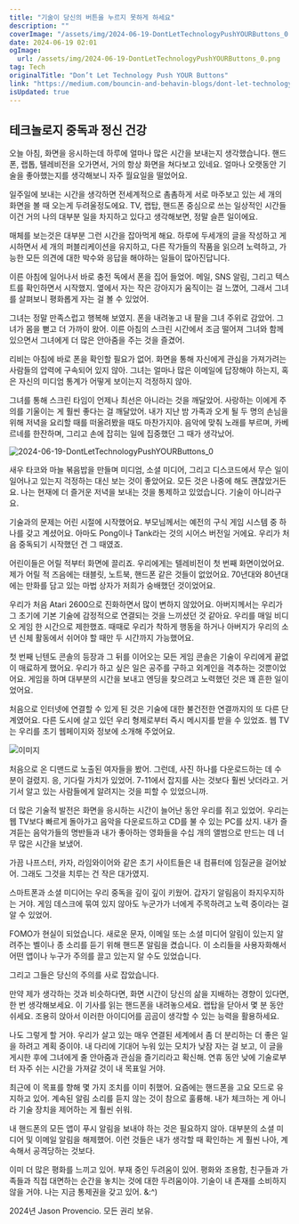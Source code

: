 ```yaml
---
title: "기술이 당신의 버튼을 누르지 못하게 하세요"
description: ""
coverImage: "/assets/img/2024-06-19-DontLetTechnologyPushYOURButtons_0.png"
date: 2024-06-19 02:01
ogImage:
  url: /assets/img/2024-06-19-DontLetTechnologyPushYOURButtons_0.png
tag: Tech
originalTitle: "Don’t Let Technology Push YOUR Buttons"
link: "https://medium.com/bouncin-and-behavin-blogs/dont-let-technology-push-your-buttons-1c1f325e985c"
isUpdated: true
---
```


## 테크놀로지 중독과 정신 건강

오늘 아침, 화면을 응시하는데 하루에 얼마나 많은 시간을 보내는지 생각했습니다. 핸드폰, 랩톱, 텔레비전을 오가면서, 거의 항상 화면을 쳐다보고 있네요. 얼마나 오랫동안 기술을 좋아했는지를 생각해보니 자주 월요일을 떨었어요.

일주일에 보내는 시간을 생각하면 전세계적으로 촘촘하게 서로 마주보고 있는 세 개의 화면을 볼 때 오는게 두려울정도에요. TV, 랩탑, 핸드폰 중심으로 쓰는 일상적인 시간들 이건 거의 나의 대부분 일을 차지하고 있다고 생각해보면, 정말 슬픈 일이에요.

매체를 보는것은 대부분 그런 시간을 잡아먹게 해요. 하루에 두세개의 글을 작성하고 게시하면서 세 개의 퍼블리케이션을 유지하고, 다른 작가들의 작품을 읽으려 노력하고, 가능한 모든 의견에 대한 박수와 응답을 해야하는 일들이 많아진답니다.

<!-- cozy-coder - 수평 -->

<ins class="adsbygoogle"
     style="display:block"
     data-ad-client="ca-pub-4877378276818686"
     data-ad-slot="1107185301"
     data-ad-format="auto"
     data-full-width-responsive="true"></ins>

<script>
     (adsbygoogle = window.adsbygoogle || []).push({});
</script>

이른 아침에 일어나서 바로 충전 독에서 폰을 집어 들었어. 메일, SNS 알림, 그리고 텍스트를 확인하면서 시작했지. 옆에서 자는 작은 강아지가 움직이는 걸 느꼈어, 그래서 그녀를 살펴보니 평화롭게 자는 걸 볼 수 있었어.

그녀는 정말 만족스럽고 행복해 보였지. 폰을 내려놓고 내 팔을 그녀 주위로 감았어. 그녀가 몸을 뻗고 더 가까이 왔어. 이른 아침의 스크린 시간에서 조금 떨어져 그녀와 함께 있으면서 그녀에게 더 많은 안아줌을 주는 것을 즐겼어.

리비는 아침에 바로 폰을 확인할 필요가 없어. 화면을 통해 자신에게 관심을 가져가려는 사람들의 압력에 구속되어 있지 않아. 그녀는 얼마나 많은 이메일에 답장해야 하는지, 혹은 자신의 미디엄 통계가 어떻게 보이는지 걱정하지 않아.

그녀를 통해 스크린 타임이 언제나 최선은 아니라는 것을 깨달았어. 사랑하는 이에게 주의를 기울이는 게 훨씬 좋다는 걸 깨달았어. 내가 지난 밤 가족과 오게 될 두 명의 손님을 위해 저녁을 요리할 때를 떠올려봤을 때도 마찬가지야. 음악에 맞춰 노래를 부르며, 카베르네를 한잔하며, 그리고 손에 잡히는 일에 집중했던 그 때가 생각났어.

<!-- cozy-coder - 수평 -->

<ins class="adsbygoogle"
     style="display:block"
     data-ad-client="ca-pub-4877378276818686"
     data-ad-slot="1107185301"
     data-ad-format="auto"
     data-full-width-responsive="true"></ins>

<script>
     (adsbygoogle = window.adsbygoogle || []).push({});
</script>

![2024-06-19-DontLetTechnologyPushYOURButtons_0](/assets/img/2024-06-19-DontLetTechnologyPushYOURButtons_0.png)

새우 타코와 마늘 볶음밥을 만들며 미디엄, 소셜 미디어, 그리고 디스코드에서 무슨 일이 일어나고 있는지 걱정하는 대신 보는 것이 좋았어요. 모든 것은 나중에 해도 괜찮았거든요. 나는 현재에 더 즐거운 저녁을 보내는 것을 통제하고 있었습니다. 기술이 아니라구요.

기술과의 문제는 어린 시절에 시작했어요. 부모님께서는 예전의 구식 게임 시스템 중 하나를 갖고 계셨어요. 아마도 Pong이나 Tank라는 것의 시어스 버전일 거에요. 우리가 처음 중독되기 시작했던 건 그 때였죠.

어린이들은 어릴 적부터 화면에 끌리죠. 우리에게는 텔레비전이 첫 번째 화면이었어요. 제가 어릴 적 즈음에는 태블릿, 노트북, 핸드폰 같은 것들이 없었어요. 70년대와 80년대에는 만화를 담고 있는 마법 상자가 저희가 숭배했던 것이었어요.

<!-- cozy-coder - 수평 -->

<ins class="adsbygoogle"
     style="display:block"
     data-ad-client="ca-pub-4877378276818686"
     data-ad-slot="1107185301"
     data-ad-format="auto"
     data-full-width-responsive="true"></ins>

<script>
     (adsbygoogle = window.adsbygoogle || []).push({});
</script>

우리가 처음 Atari 2600으로 진화하면서 많이 변하지 않았어요. 아버지께서는 우리가 그 초기에 기본 기술에 감정적으로 연결되는 것을 느끼셨던 것 같아요. 우리를 매일 비디오 게임 한 시간으로 제한했죠. 때때로 우리가 착하게 행동을 하거나 아버지가 우리의 소년 신체 활동에서 쉬어야 할 때만 두 시간까지 가능했어요.

첫 번째 닌텐도 콘솔의 등장과 그 뒤를 이어오는 모든 게임 콘솔은 기술이 우리에게 끝없이 매료하게 했어요. 우리가 하고 싶은 일은 공주를 구하고 외계인을 격추하는 것뿐이었어요. 게임을 하며 대부분의 시간을 보내고 엔딩을 찾으려고 노력했던 것은 꽤 흔한 일이었어요.

처음으로 인터넷에 연결할 수 있게 된 것은 기술에 대한 불건전한 연결까지의 또 다른 단계였어요. 다른 도시에 살고 있던 우리 형제로부터 즉시 메시지를 받을 수 있었죠. 웹 TV는 우리를 초기 웹페이지와 정보에 소개해 주었어요.

![이미지](/assets/img/2024-06-19-DontLetTechnologyPushYOURButtons_1.png)

<!-- cozy-coder - 수평 -->

<ins class="adsbygoogle"
     style="display:block"
     data-ad-client="ca-pub-4877378276818686"
     data-ad-slot="1107185301"
     data-ad-format="auto"
     data-full-width-responsive="true"></ins>

<script>
     (adsbygoogle = window.adsbygoogle || []).push({});
</script>

처음으로 온 디맨드로 노출된 여자들을 봤어. 그런데, 사진 하나를 다운로드하는 데 수 분이 걸렸지. 응, 기다릴 가치가 있었어. 7-11에서 잡지를 사는 것보다 훨씬 낫더라고. 거기서 알고 있는 사람들에게 알려지는 것을 피할 수 있었으니까.

더 많은 기술적 발전은 화면을 응시하는 시간이 늘어난 동안 우리를 쥐고 있었어. 우리는 웹 TV보다 빠르게 돌아가고 음악을 다운로드하고 CD를 불 수 있는 PC를 샀지. 내가 즐겨듣는 음악가들의 명반들과 내가 좋아하는 영화들을 수십 개의 앨범으로 만드는 데 너무 많은 시간을 보냈어.

가끔 나프스터, 카자, 라임와이어와 같은 초기 사이트들은 내 컴퓨터에 임질균을 걸어놨어. 그래도 그것을 치루는 건 작은 대가였지.

스마트폰과 소셜 미디어는 우리 중독을 깊이 깊이 키웠어. 갑자기 알림음이 좌지우지하는 거야. 게임 데스크에 묶여 있지 않아도 누군가가 너에게 주목하려고 노력 중이라는 걸 알 수 있었어.

<!-- cozy-coder - 수평 -->

<ins class="adsbygoogle"
     style="display:block"
     data-ad-client="ca-pub-4877378276818686"
     data-ad-slot="1107185301"
     data-ad-format="auto"
     data-full-width-responsive="true"></ins>

<script>
     (adsbygoogle = window.adsbygoogle || []).push({});
</script>

FOMO가 현실이 되었습니다. 새로운 문자, 이메일 또는 소셜 미디어 알림이 있는지 알려주는 벨이나 종 소리를 듣기 위해 핸드폰 알림을 켰습니다. 이 소리들을 사용자화해서 어떤 앱이나 누구가 주의를 끌고 있는지 알 수도 있었습니다.

그리고 그들은 당신의 주의를 사로 잡았습니다.

만약 제가 생각하는 것과 비슷하다면, 화면 시간이 당신의 삶을 지배하는 경향이 있다면, 한 번 생각해보세요. 이 기사를 읽는 핸드폰을 내려놓으세요. 랩탑을 닫아서 몇 분 동안 쉬세요. 조용히 앉아서 이러한 아이디어를 곰곰이 생각할 수 있는 능력을 활용하세요.

<!-- cozy-coder - 수평 -->

<ins class="adsbygoogle"
     style="display:block"
     data-ad-client="ca-pub-4877378276818686"
     data-ad-slot="1107185301"
     data-ad-format="auto"
     data-full-width-responsive="true"></ins>

<script>
     (adsbygoogle = window.adsbygoogle || []).push({});
</script>

나도 그렇게 할 거야. 우리가 살고 있는 매우 연결된 세계에서 좀 더 분리하는 더 좋은 일을 하려고 계획 중이야. 내 다리에 기대어 누워 있는 모치가 낮잠 자는 걸 보고, 이 글을 게시한 후에 그녀에게 줄 안아줌과 관심을 즐기리라고 확신해. 연휴 동안 낮에 기술로부터 자주 쉬는 시간을 가져갈 것이 내 목표일 거야.

최근에 이 목표를 향해 몇 가지 조치를 이미 취했어. 요즘에는 핸드폰을 고요 모드로 유지하고 있어. 계속된 알림 소리를 듣지 않는 것이 참으로 훌륭해. 내가 체크하는 게 아니라 기술 장치을 제어하는 게 훨씬 쉬워.

내 핸드폰의 모든 앱이 푸시 알림을 보내야 하는 것은 필요하지 않아. 대부분의 소셜 미디어 및 이메일 알림을 해제했어. 이런 것들은 내가 생각할 때 확인하는 게 훨씬 나아, 계속해서 공격당하는 것보다.

이미 더 많은 평화를 느끼고 있어. 부재 중인 두려움이 있어. 평화와 조용함, 친구들과 가족들과 직접 대면하는 순간을 놓치는 것에 대한 두려움이야. 기술이 내 존재를 소비하지 않을 거야. 나는 지금 통제권을 갖고 있어. &:^)

<!-- cozy-coder - 수평 -->

<ins class="adsbygoogle"
     style="display:block"
     data-ad-client="ca-pub-4877378276818686"
     data-ad-slot="1107185301"
     data-ad-format="auto"
     data-full-width-responsive="true"></ins>

<script>
     (adsbygoogle = window.adsbygoogle || []).push({});
</script>

2024년 Jason Provencio. 모든 권리 보유.
